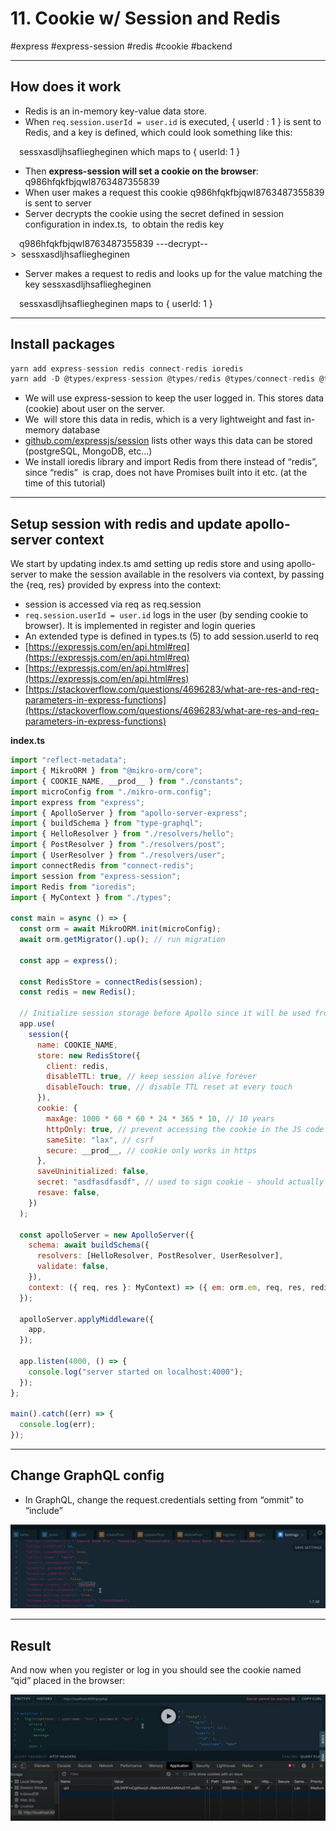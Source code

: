 # 11\. Cookie w/ Session and Redis 

#express #express-session #redis #cookie #backend

* * *

## How does it work

  

- Redis is an in-memory key-value data store. 
- When `req.session.userId = user.id` is executed, { userId : 1 } is sent to Redis, and a key is defined, which could look something like this:

 sessxasdljhsafliegheginen which maps to { userId: 1 }

- Then **express-session will set a cookie on the browser**: q986hfqkfbjqwl8763487355839
- When user makes a request this cookie q986hfqkfbjqwl8763487355839 is sent to server
- Server decrypts the cookie using the secret defined in session configuration in index.ts,  to obtain the redis key

 q986hfqkfbjqwl8763487355839 \---decrypt-->  sessxasdljhsafliegheginen 

- Server makes a request to redis and looks up for the value matching the key sessxasdljhsafliegheginen

 sessxasdljhsafliegheginen maps to { userId: 1 }  

  

* * *

## Install packages⁠

  

```javascript
yarn add express-session redis connect-redis ioredis
yarn add -D @types/express-session @types/redis @types/connect-redis @types/ioredis
```

  

- We will use express-session to keep the user logged in. This stores data (cookie) about user on the server. 
- We  will store this data in redis, ⁠which is a very lightweight and fast in-memory database
- [github.com/expressjs/session](https://github.com/expressjs/session "https://github.com/expressjs/session") lists other ways this data can be stored (postgreSQL, MongoDB, etc...)
- We install ioredis library and import Redis from there instead of “redis”, since “redis”  is crap, does not have Promises built into it etc. (at the time of this tutorial)

* * *

## Setup session with redis and update apollo-server context

  

We start by updating index.ts amd setting up redis store and using apollo-server to make the session available in the resolvers via context, by passing the {req, res} provided by express into the context:

- session is accessed via req as req.session
- `req.session.userId = user.id` logs in the user (by sending cookie to browser). It is implemented in register and login queries
- An extended type is defined in types.ts (5) to add session.userId to req  
- [https://expressjs.com/en/api.html#req](https://expressjs.com/en/api.html#req)  
- [https://expressjs.com/en/api.html#res](https://expressjs.com/en/api.html#res)  
- [https://stackoverflow.com/questions/4696283/what-are-res-and-req-parameters-in-express-functions](https://stackoverflow.com/questions/4696283/what-are-res-and-req-parameters-in-express-functions)

  

**index.ts**

```javascript
import "reflect-metadata";
import { MikroORM } from "@mikro-orm/core";
import { COOKIE_NAME, __prod__ } from "./constants";
import microConfig from "./mikro-orm.config";
import express from "express";
import { ApolloServer } from "apollo-server-express";
import { buildSchema } from "type-graphql";
import { HelloResolver } from "./resolvers/hello";
import { PostResolver } from "./resolvers/post";
import { UserResolver } from "./resolvers/user";
import connectRedis from "connect-redis";
import session from "express-session";
import Redis from "ioredis";
import { MyContext } from "./types";

const main = async () => {
  const orm = await MikroORM.init(microConfig);
  await orm.getMigrator().up(); // run migration

  const app = express();

  const RedisStore = connectRedis(session);
  const redis = new Redis();

  // Initialize session storage before Apollo since it will be used from inside Apollo.
  app.use(
    session({
      name: COOKIE_NAME,
      store: new RedisStore({
        client: redis,
        disableTTL: true, // keep session alive forever
        disableTouch: true, // disable TTL reset at every touch
      }),
      cookie: {
        maxAge: 1000 * 60 * 60 * 24 * 365 * 10, // 10 years
        httpOnly: true, // prevent accessing the cookie in the JS code in the frontend
        sameSite: "lax", // csrf
        secure: __prod__, // cookie only works in https
      },
      saveUninitialized: false,
      secret: "asdfasdfasdf", // used to sign cookie - should actually be hidden in an env variable
      resave: false,
    })
  );

  const apolloServer = new ApolloServer({
    schema: await buildSchema({
      resolvers: [HelloResolver, PostResolver, UserResolver],
      validate: false,
    }),
    context: ({ req, res }: MyContext) => ({ em: orm.em, req, res, redis }), // context is shared with all resolvers
  });

  apolloServer.applyMiddleware({
    app,
  });

  app.listen(4000, () => {
    console.log("server started on localhost:4000");
  });
};

main().catch((err) => {
  console.log(err);
});
```

  

* * *

## Change GraphQL config

  

- In GraphQL, change the request.credentials setting from “ommit” to “include”

  

![](Files/image%2010.png)  

* * *

## Result

  

And now when you register or log in you should see the cookie named “qid” placed in the browser:

  

![](Files/image%2011.png)